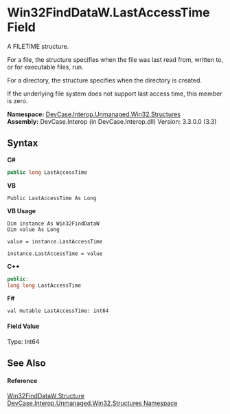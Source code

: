 # Win32FindDataW.LastAccessTime Field
 

A FILETIME structure. 

 For a file, the structure specifies when the file was last read from, written to, or for executable files, run. 

 For a directory, the structure specifies when the directory is created. 

 If the underlying file system does not support last access time, this member is zero.

**Namespace:**&nbsp;<a href="N_DevCase_Interop_Unmanaged_Win32_Structures">DevCase.Interop.Unmanaged.Win32.Structures</a><br />**Assembly:**&nbsp;DevCase.Interop (in DevCase.Interop.dll) Version: 3.3.0.0 (3.3)

## Syntax

**C#**<br />
``` C#
public long LastAccessTime
```

**VB**<br />
``` VB
Public LastAccessTime As Long
```

**VB Usage**<br />
``` VB Usage
Dim instance As Win32FindDataW
Dim value As Long

value = instance.LastAccessTime

instance.LastAccessTime = value
```

**C++**<br />
``` C++
public:
long long LastAccessTime
```

**F#**<br />
``` F#
val mutable LastAccessTime: int64
```


#### Field Value
Type: Int64

## See Also


#### Reference
<a href="T_DevCase_Interop_Unmanaged_Win32_Structures_Win32FindDataW">Win32FindDataW Structure</a><br /><a href="N_DevCase_Interop_Unmanaged_Win32_Structures">DevCase.Interop.Unmanaged.Win32.Structures Namespace</a><br />